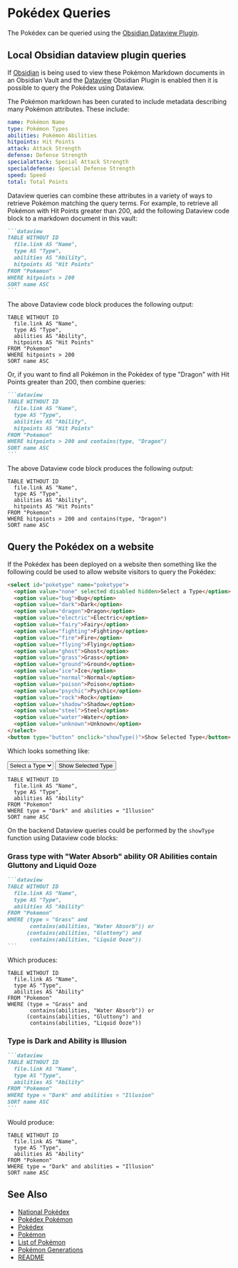 # Pokédex Queries

The Pokédex can be queried using the [Obsidian Dataview Plugin](https://blacksmithgu.github.io/obsidian-dataview).

## Local Obsidian dataview plugin queries

If [Obsidian](https://obsidian.md) is being used to view these Pokémon Markdown documents in an Obsidian Vault and the [Dataview](https://github.com/blacksmithgu/obsidian-dataview) Obsidian Plugin is enabled then it is possible to query the Pokédex using Dataview.

The Pokémon markdown has been curated to include metadata describing many Pokémon attributes. These include:

```yaml
name: Pokémon Name
type: Pokémon Types
abilities: Pokémon Abilities
hitpoints: Hit Points
attack: Attack Strength
defense: Defense Strength
specialattack: Special Attack Strength
specialdefense: Special Defense Strength
speed: Speed
total: Total Points
```

Dataview queries can combine these attributes in a variety of ways to retrieve Pokémon matching the query terms. For example, to retrieve all Pokémon with Hit Points greater than 200, add the following Dataview code block to a markdown document in this vault:

````markdown
```dataview
TABLE WITHOUT ID
  file.link AS "Name",
  type AS "Type",
  abilities AS "Ability",
  hitpoints AS "Hit Points"
FROM "Pokemon"
WHERE hitpoints > 200
SORT name ASC
```
````

The above Dataview code block produces the following output:

```dataview
TABLE WITHOUT ID
  file.link AS "Name",
  type AS "Type",
  abilities AS "Ability",
  hitpoints AS "Hit Points"
FROM "Pokemon"
WHERE hitpoints > 200
SORT name ASC
```

Or, if you want to find all Pokémon in the Pokédex of type "Dragon" with Hit Points greater than 200, then combine queries:

````markdown
```dataview
TABLE WITHOUT ID
  file.link AS "Name",
  type AS "Type",
  abilities AS "Ability",
  hitpoints AS "Hit Points"
FROM "Pokemon"
WHERE hitpoints > 200 and contains(type, "Dragon")
SORT name ASC
```
````

The above Dataview code block produces the following output:

```dataview
TABLE WITHOUT ID
  file.link AS "Name",
  type AS "Type",
  abilities AS "Ability",
  hitpoints AS "Hit Points"
FROM "Pokemon"
WHERE hitpoints > 200 and contains(type, "Dragon")
SORT name ASC
```

## Query the Pokédex on a website

If the Pokédex has been deployed on a website then something like the following could be used to allow website visitors to query the Pokédex:

```html
<select id="poketype" name="poketype">
  <option value="none" selected disabled hidden>Select a Type</option>
  <option value="bug">Bug</option>
  <option value="dark">Dark</option>
  <option value="dragon">Dragon</option>
  <option value="electric">Electric</option>
  <option value="fairy">Fairy</option>
  <option value="fighting">Fighting</option>
  <option value="fire">Fire</option>
  <option value="flying">Flying</option>
  <option value="ghost">Ghost</option>
  <option value="grass">Grass</option>
  <option value="ground">Ground</option>
  <option value="ice">Ice</option>
  <option value="normal">Normal</option>
  <option value="poison">Poison</option>
  <option value="psychic">Psychic</option>
  <option value="rock">Rock</option>
  <option value="shadow">Shadow</option>
  <option value="steel">Steel</option>
  <option value="water">Water</option>
  <option value="unknown">Unknown</option>
</select>
<button type="button" onclick="showType()">Show Selected Type</button>
```

Which looks something like:

<select id="poketype" name="poketype">
  <option value="none" selected disabled hidden>Select a Type</option>
  <option value="bug">Bug</option>
  <option value="dark">Dark</option>
  <option value="dragon">Dragon</option>
  <option value="electric">Electric</option>
  <option value="fairy">Fairy</option>
  <option value="fighting">Fighting</option>
  <option value="fire">Fire</option>
  <option value="flying">Flying</option>
  <option value="ghost">Ghost</option>
  <option value="grass">Grass</option>
  <option value="ground">Ground</option>
  <option value="ice">Ice</option>
  <option value="normal">Normal</option>
  <option value="poison">Poison</option>
  <option value="psychic">Psychic</option>
  <option value="rock">Rock</option>
  <option value="shadow">Shadow</option>
  <option value="steel">Steel</option>
  <option value="water">Water</option>
  <option value="unknown">Unknown</option>
</select>
<button type="button" onclick="showType()">Show Selected Type</button>

```dataview
TABLE WITHOUT ID
  file.link AS "Name",
  type AS "Type",
  abilities AS "Ability"
FROM "Pokemon"
WHERE type = "Dark" and abilities = "Illusion"
SORT name ASC
```

On the backend Dataview queries could be performed by the `showType` function using Dataview code blocks:

### Grass type with "Water Absorb" ability OR Abilities contain Gluttony and Liquid Ooze

````markdown
```dataview
TABLE WITHOUT ID
  file.link AS "Name",
  type AS "Type",
  abilities AS "Ability"
FROM "Pokemon"
WHERE (type = "Grass" and 
       contains(abilities, "Water Absorb")) or
      (contains(abilities, "Gluttony") and
       contains(abilities, "Liquid Ooze"))
```
````

Which produces:

```dataview
TABLE WITHOUT ID
  file.link AS "Name",
  type AS "Type",
  abilities AS "Ability"
FROM "Pokemon"
WHERE (type = "Grass" and 
       contains(abilities, "Water Absorb")) or
      (contains(abilities, "Gluttony") and
       contains(abilities, "Liquid Ooze"))
```

### Type is Dark and Ability is Illusion

````markdown
```dataview
TABLE WITHOUT ID
  file.link AS "Name",
  type AS "Type",
  abilities AS "Ability"
FROM "Pokemon"
WHERE type = "Dark" and abilities = "Illusion"
SORT name ASC
```
````

Would produce:

```dataview
TABLE WITHOUT ID
  file.link AS "Name",
  type AS "Type",
  abilities AS "Ability"
FROM "Pokemon"
WHERE type = "Dark" and abilities = "Illusion"
SORT name ASC
```

## See Also

- [National Pokédex](national_pokedex.md)
- [Pokédex Pokémon](Pokedex/pokemon.md)
- [Pokédex](pokedex.md)
- [Pokémon](pokemon.md)
- [List of Pokémon](list_of_pokemon.md)
- [Pokémon Generations](generations.md)
- [README](README.md)
